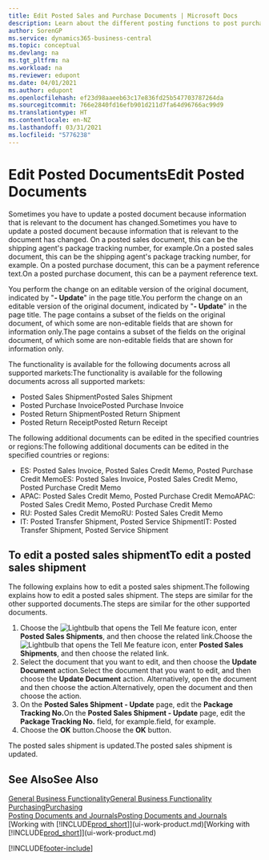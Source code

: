 ```yaml
---
title: Edit Posted Sales and Purchase Documents | Microsoft Docs
description: Learn about the different posting functions to post purchase documents, and how you can update posted documents.
author: SorenGP
ms.service: dynamics365-business-central
ms.topic: conceptual
ms.devlang: na
ms.tgt_pltfrm: na
ms.workload: na
ms.reviewer: edupont
ms.date: 04/01/2021
ms.author: edupont
ms.openlocfilehash: ef23d98aaeeb63c17e836fd25b547703787264da
ms.sourcegitcommit: 766e2840fd16efb901d211d7fa64d96766ac99d9
ms.translationtype: HT
ms.contentlocale: en-NZ
ms.lasthandoff: 03/31/2021
ms.locfileid: "5776238"
---
```

# <a name="edit-posted-documents"></a><span data-ttu-id="146f3-103">Edit Posted Documents</span><span class="sxs-lookup"><span data-stu-id="146f3-103">Edit Posted Documents</span></span>

<span data-ttu-id="146f3-104">Sometimes you have to update a posted document because information that is relevant to the document has changed.</span><span class="sxs-lookup"><span data-stu-id="146f3-104">Sometimes you have to update a posted document because information that is relevant to the document has changed.</span></span> <span data-ttu-id="146f3-105">On a posted sales document, this can be the shipping agent's package tracking number, for example.</span><span class="sxs-lookup"><span data-stu-id="146f3-105">On a posted sales document, this can be the shipping agent's package tracking number, for example.</span></span> <span data-ttu-id="146f3-106">On a posted purchase document, this can be a payment reference text.</span><span class="sxs-lookup"><span data-stu-id="146f3-106">On a posted purchase document, this can be a payment reference text.</span></span>

<span data-ttu-id="146f3-107">You perform the change on an editable version of the original document, indicated by "**- Update**" in the page title.</span><span class="sxs-lookup"><span data-stu-id="146f3-107">You perform the change on an editable version of the original document, indicated by "**- Update**" in the page title.</span></span> <span data-ttu-id="146f3-108">The page contains a subset of the fields on the original document, of which some are non-editable fields that are shown for information only.</span><span class="sxs-lookup"><span data-stu-id="146f3-108">The page contains a subset of the fields on the original document, of which some are non-editable fields that are shown for information only.</span></span>

<span data-ttu-id="146f3-109">The functionality is available for the following documents across all supported markets:</span><span class="sxs-lookup"><span data-stu-id="146f3-109">The functionality is available for the following documents across all supported markets:</span></span>

- <span data-ttu-id="146f3-110">Posted Sales Shipment</span><span class="sxs-lookup"><span data-stu-id="146f3-110">Posted Sales Shipment</span></span>
- <span data-ttu-id="146f3-111">Posted Purchase Invoice</span><span class="sxs-lookup"><span data-stu-id="146f3-111">Posted Purchase Invoice</span></span>
- <span data-ttu-id="146f3-112">Posted Return Shipment</span><span class="sxs-lookup"><span data-stu-id="146f3-112">Posted Return Shipment</span></span>
- <span data-ttu-id="146f3-113">Posted Return Receipt</span><span class="sxs-lookup"><span data-stu-id="146f3-113">Posted Return Receipt</span></span>

<span data-ttu-id="146f3-114">The following additional documents can be edited in the specified countries or regions:</span><span class="sxs-lookup"><span data-stu-id="146f3-114">The following additional documents can be edited in the specified countries or regions:</span></span>

- <span data-ttu-id="146f3-115">ES: Posted Sales Invoice, Posted Sales Credit Memo, Posted Purchase Credit Memo</span><span class="sxs-lookup"><span data-stu-id="146f3-115">ES: Posted Sales Invoice, Posted Sales Credit Memo, Posted Purchase Credit Memo</span></span>
- <span data-ttu-id="146f3-116">APAC: Posted Sales Credit Memo, Posted Purchase Credit Memo</span><span class="sxs-lookup"><span data-stu-id="146f3-116">APAC: Posted Sales Credit Memo, Posted Purchase Credit Memo</span></span>
- <span data-ttu-id="146f3-117">RU: Posted Sales Credit Memo</span><span class="sxs-lookup"><span data-stu-id="146f3-117">RU: Posted Sales Credit Memo</span></span>
- <span data-ttu-id="146f3-118">IT: Posted Transfer Shipment, Posted Service Shipment</span><span class="sxs-lookup"><span data-stu-id="146f3-118">IT: Posted Transfer Shipment, Posted Service Shipment</span></span>

## <a name="to-edit-a-posted-sales-shipment"></a><span data-ttu-id="146f3-119">To edit a posted sales shipment</span><span class="sxs-lookup"><span data-stu-id="146f3-119">To edit a posted sales shipment</span></span>

<span data-ttu-id="146f3-120">The following explains how to edit a posted sales shipment.</span><span class="sxs-lookup"><span data-stu-id="146f3-120">The following explains how to edit a posted sales shipment.</span></span> <span data-ttu-id="146f3-121">The steps are similar for the other supported documents.</span><span class="sxs-lookup"><span data-stu-id="146f3-121">The steps are similar for the other supported documents.</span></span>

1. <span data-ttu-id="146f3-122">Choose the ![Lightbulb that opens the Tell Me feature](media/ui-search/search_small.png "Tell me what you want to do") icon, enter **Posted Sales Shipments**, and then choose the related link.</span><span class="sxs-lookup"><span data-stu-id="146f3-122">Choose the ![Lightbulb that opens the Tell Me feature](media/ui-search/search_small.png "Tell me what you want to do") icon, enter **Posted Sales Shipments**, and then choose the related link.</span></span>
2. <span data-ttu-id="146f3-123">Select the document that you want to edit, and then choose the **Update Document** action.</span><span class="sxs-lookup"><span data-stu-id="146f3-123">Select the document that you want to edit, and then choose the **Update Document** action.</span></span> <span data-ttu-id="146f3-124">Alternatively, open the document and then choose the action.</span><span class="sxs-lookup"><span data-stu-id="146f3-124">Alternatively, open the document and then choose the action.</span></span>
3. <span data-ttu-id="146f3-125">On the **Posted Sales Shipment - Update** page, edit the **Package Tracking No.**</span><span class="sxs-lookup"><span data-stu-id="146f3-125">On the **Posted Sales Shipment - Update** page, edit the **Package Tracking No.**</span></span> <span data-ttu-id="146f3-126">field, for example.</span><span class="sxs-lookup"><span data-stu-id="146f3-126">field, for example.</span></span>
4. <span data-ttu-id="146f3-127">Choose the **OK** button.</span><span class="sxs-lookup"><span data-stu-id="146f3-127">Choose the **OK** button.</span></span>

<span data-ttu-id="146f3-128">The posted sales shipment is updated.</span><span class="sxs-lookup"><span data-stu-id="146f3-128">The posted sales shipment is updated.</span></span>

## <a name="see-also"></a><span data-ttu-id="146f3-129">See Also</span><span class="sxs-lookup"><span data-stu-id="146f3-129">See Also</span></span>

[<span data-ttu-id="146f3-130">General Business Functionality</span><span class="sxs-lookup"><span data-stu-id="146f3-130">General Business Functionality</span></span>](ui-across-business-areas.md)  
[<span data-ttu-id="146f3-131">Purchasing</span><span class="sxs-lookup"><span data-stu-id="146f3-131">Purchasing</span></span>](purchasing-manage-purchasing.md)  
[<span data-ttu-id="146f3-132">Posting Documents and Journals</span><span class="sxs-lookup"><span data-stu-id="146f3-132">Posting Documents and Journals</span></span>](ui-post-documents-journals.md)  
<span data-ttu-id="146f3-133">[Working with [!INCLUDE[prod_short](includes/prod_short.md)]](ui-work-product.md)</span><span class="sxs-lookup"><span data-stu-id="146f3-133">[Working with [!INCLUDE[prod_short](includes/prod_short.md)]](ui-work-product.md)</span></span>  


[!INCLUDE[footer-include](includes/footer-banner.md)]